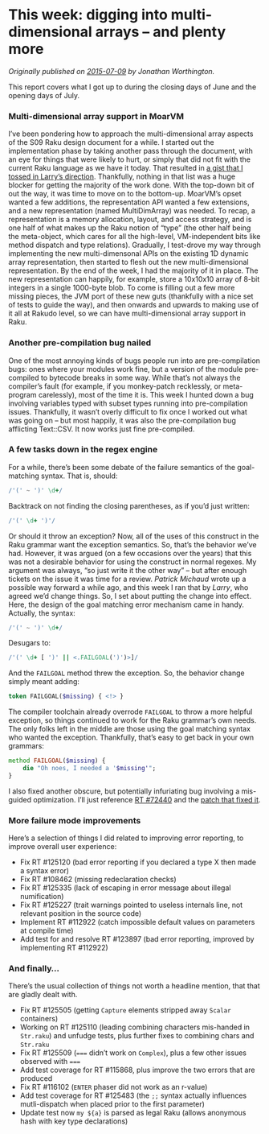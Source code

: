 # This week: digging into multi-dimensional arrays – and plenty more
    
*Originally published on [2015-07-09](https://6guts.wordpress.com/2015/07/09/this-week-digging-into-multi-dimensional-arrays-and-plenty-more/) by Jonathan Worthington.*

This report covers what I got up to during the closing days of June and the opening days of July.

### Multi-dimensional array support in MoarVM

I’ve been pondering how to approach the multi-dimensional array aspects of the S09 Raku design document for a while. I started out the implementation phase by taking another pass through the document, with an eye for things that were likely to hurt, or simply that did not fit with the current Raku language as we have it today. That resulted in [a gist that I tossed in Larry’s direction](https://gist.github.com/jnthn/fa6a9a3618ae322cb581). Thankfully, nothing in that list was a huge blocker for getting the majority of the work done. With the top-down bit of out the way, it was time to move on to the bottom-up. MoarVM’s opset wanted a few additions, the representation API wanted a few extensions, and a new representation (named MultiDimArray) was needed. To recap, a representation is a memory allocation, layout, and access strategy, and is one half of what makes up the Raku notion of “type” (the other half being the meta-object, which cares for all the high-level, VM-independent bits like method dispatch and type relations). Gradually, I test-drove my way through implementing the new multi-dimensonal APIs on the existing 1D dynamic array representation, then started to flesh out the new multi-dimensional representation. By the end of the week, I had the majority of it in place. The new representation can happily, for example, store a 10x10x10 array of 8-bit integers in a single 1000-byte blob. To come is filling out a few more missing pieces, the JVM port of these new guts (thankfully with a nice set of tests to guide the way), and then onwards and upwards to making use of it all at Rakudo level, so we can have multi-dimensional array support in Raku.

### Another pre-compilation bug nailed

One of the most annoying kinds of bugs people run into are pre-compilation bugs: ones where your modules work fine, but a version of the module pre-compiled to bytecode breaks in some way. While that’s not always the compiler’s fault (for example, if you monkey-patch recklessly, or meta-program carelessly), most of the time it is. This week I hunted down a bug involving variables typed with subset types running into pre-compilation issues. Thankfully, it wasn’t overly difficult to fix once I worked out what was going on – but most happily, it was also the pre-compilation bug afflicting Text::CSV. It now works just fine pre-compiled.

### A few tasks down in the regex engine

For a while, there’s been some debate of the failure semantics of the goal-matching syntax. That is, should:

```` raku
/'(' ~ ')' \d+/
````

Backtrack on not finding the closing parentheses, as if you’d just written:

```` raku
/'(' \d+ ')'/
````

Or should it throw an exception? Now, all of the uses of this construct in the Raku grammar want the exception semantics. So, that’s the behavior we’ve had. However, it was argued (on a few occasions over the years) that this was not a desirable behavior for using the construct in normal regexes. My argument was always, “so just write it the other way” – but after enough tickets on the issue it was time for a review. *Patrick Michaud* wrote up a possible way forward a while ago, and this week I ran that by *Larry*, who agreed we’d change things. So, I set about putting the change into effect. Here, the design of the goal matching error mechanism came in handy. Actually, the syntax:

```` raku
/'(' ~ ')' \d+/
````

Desugars to:

```` raku
/'(' \d+ [ ')' || <.FAILGOAL(')')>]/
````

And the `FAILGOAL` method threw the exception. So, the behavior change simply meant adding:

```` raku
token FAILGOAL($missing) { <!> }
````

The compiler toolchain already overrode `FAILGOAL` to throw a more helpful exception, so things continued to work for the Raku grammar’s own needs. The only folks left in the middle are those using the goal matching syntax who wanted the exception. Thankfully, that’s easy to get back in your own grammars:

```` raku
method FAILGOAL($missing) {
    die "Oh noes, I needed a '$missing'";
}
````

I also fixed another obscure, but potentially infuriating bug involving a mis-guided optimization. I’ll just reference [RT #72440](https://rt.perl.org/Ticket/Display.html?id=72440) and the [patch that fixed it](https://github.com/raku/nqp/commit/5263e63464d410738c812ff72ebb0a5cacd71668).

### More failure mode improvements

Here’s a selection of things I did related to improving error reporting, to improve overall user experience:

- Fix RT #125120 (bad error reporting if you declared a type X then made a syntax error)
- Fix RT #108462 (missing redeclaration checks)
- Fix RT #125335 (lack of escaping in error message about illegal numification)
- Fix RT #125227 (trait warnings pointed to useless internals line, not relevant position in the source code)
- Implement RT #112922 (catch impossible default values on parameters at compile time)
- Add test for and resolve RT #123897 (bad error reporting, improved by implementing RT #112922)

### And finally…

There’s the usual collection of things not worth a headline mention, that that are gladly dealt with.

- Fix RT #125505 (getting `Capture` elements stripped away `Scalar` containers)
- Working on RT #125110 (leading combining characters mis-handed in `Str.raku`) and unfudge tests, plus further fixes to combining chars and `Str.raku`
- Fix RT #125509 (`===` didn’t work on `Complex`), plus a few other issues observed with `===`
- Add test coverage for RT #115868, plus improve the two errors that are produced
- Fix RT #116102 (`ENTER` phaser did not work as an r-value)
- Add test coverage for RT #125483 (the `;;` syntax actually influences mutli-dispatch when placed prior to the first parameter)
- Update test now `my ${a}` is parsed as legal Raku (allows anonymous hash with key type declarations)
